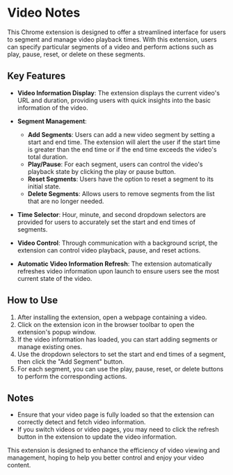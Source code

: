 # Video Notes

This Chrome extension is designed to offer a streamlined interface for users to segment and manage video playback times. With this extension, users can specify particular segments of a video and perform actions such as play, pause, reset, or delete on these segments.

## Key Features

- **Video Information Display**: The extension displays the current video's URL and duration, providing users with quick insights into the basic information of the video.

- **Segment Management**:

  - **Add Segments**: Users can add a new video segment by setting a start and end time. The extension will alert the user if the start time is greater than the end time or if the end time exceeds the video's total duration.
  - **Play/Pause**: For each segment, users can control the video's playback state by clicking the play or pause button.
  - **Reset Segments**: Users have the option to reset a segment to its initial state.
  - **Delete Segments**: Allows users to remove segments from the list that are no longer needed.

- **Time Selector**: Hour, minute, and second dropdown selectors are provided for users to accurately set the start and end times of segments.

- **Video Control**: Through communication with a background script, the extension can control video playback, pause, and reset actions.

- **Automatic Video Information Refresh**: The extension automatically refreshes video information upon launch to ensure users see the most current state of the video.

## How to Use

1. After installing the extension, open a webpage containing a video.
2. Click on the extension icon in the browser toolbar to open the extension's popup window.
3. If the video information has loaded, you can start adding segments or manage existing ones.
4. Use the dropdown selectors to set the start and end times of a segment, then click the "Add Segment" button.
5. For each segment, you can use the play, pause, reset, or delete buttons to perform the corresponding actions.

## Notes

- Ensure that your video page is fully loaded so that the extension can correctly detect and fetch video information.
- If you switch videos or video pages, you may need to click the refresh button in the extension to update the video information.

This extension is designed to enhance the efficiency of video viewing and management, hoping to help you better control and enjoy your video content.
